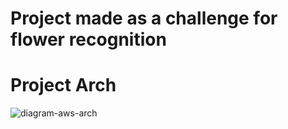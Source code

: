 # Project made as a challenge for flower recognition

# Project Arch

![diagram-aws-arch](https://github.com/renatomateusx/aws-flower-amazon-rekognition-using-aws-lambda/assets/4579323/0a792b7d-a9c5-452f-aaf7-45184dbaaf0c)
